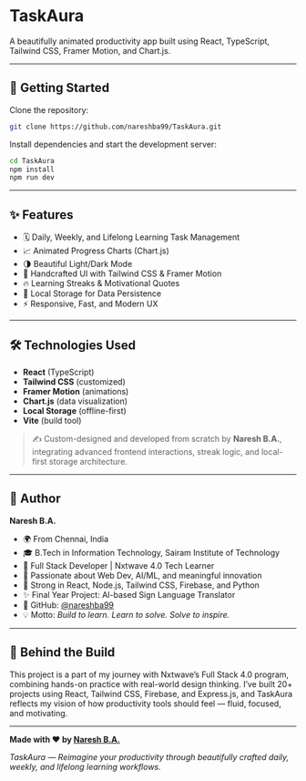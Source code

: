 # TaskAura

A beautifully animated productivity app built using React, TypeScript, Tailwind CSS, Framer Motion, and Chart.js.

---

## 🚀 Getting Started

Clone the repository:

```bash
git clone https://github.com/nareshba99/TaskAura.git
```

Install dependencies and start the development server:

```bash
cd TaskAura
npm install
npm run dev
```

---

## ✨ Features

- 🗓️ Daily, Weekly, and Lifelong Learning Task Management
- 📈 Animated Progress Charts (Chart.js)
- 🌗 Beautiful Light/Dark Mode
- 🎨 Handcrafted UI with Tailwind CSS & Framer Motion
- 🔥 Learning Streaks & Motivational Quotes
- 💾 Local Storage for Data Persistence
- ⚡ Responsive, Fast, and Modern UX

---

## 🛠️ Technologies Used

- **React** (TypeScript)
- **Tailwind CSS** (customized)
- **Framer Motion** (animations)
- **Chart.js** (data visualization)
- **Local Storage** (offline-first)
- **Vite** (build tool)

> ✍️ Custom-designed and developed from scratch by **Naresh B.A.**, integrating advanced frontend interactions, streak logic, and local-first storage architecture.

---

## 👤 Author

**Naresh B.A.**

- 🌍 From Chennai, India  
- 🎓 B.Tech in Information Technology, Sairam Institute of Technology  
- 💼 Full Stack Developer | Nxtwave 4.0 Tech Learner  
- 🚀 Passionate about Web Dev, AI/ML, and meaningful innovation  
- 🧠 Strong in React, Node.js, Tailwind CSS, Firebase, and Python  
- ✨ Final Year Project: AI-based Sign Language Translator  
- 🔗 GitHub: [@nareshba99](https://github.com/nareshba99)  
- 💡 Motto: *Build to learn. Learn to solve. Solve to inspire.*

---

## 🧠 Behind the Build

This project is a part of my journey with Nxtwave’s Full Stack 4.0 program, combining hands-on practice with real-world design thinking. I’ve built 20+ projects using React, Tailwind CSS, Firebase, and Express.js, and TaskAura reflects my vision of how productivity tools should feel — fluid, focused, and motivating.

---

**Made with ❤️ by [Naresh B.A.](https://github.com/nareshba99)**

_TaskAura — Reimagine your productivity through beautifully crafted daily, weekly, and lifelong learning workflows._

